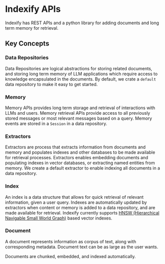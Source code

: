 # Indexify APIs

Indexify has REST APIs and a python library for adding documents and long term memory for retrieval.

## Key Concepts

### Data Repositories
Data Repositories are logical abstractions for storing related documents, and storing long term memory of LLM applications which require access to knowledge encapsulated in the documents. By default, we crate a `default` data repository to make it easy to get started.

### Memory

Memory APIs provides long term storage and retrieval of interactions with LLMs and users. Memory retrieval APIs provide access to all previously stored messages or most relevant messages based on a query. Memory events are stored in a `Session` in a data repository. 

### Extractors
Extractors are process that extracts information from documents and memory and populates indexes and other databases to be made available for retrieval processes. 
Extractors enables embedding documents and populating indexes in vector databases, or extracting named entities from memory. 
We create a default extractor to enable indexing all documents in a data repository.

### Index
An index is a data structure that allows for quick retrieval of relevant information, given a user query. Indexes are automatically updated by extractors when content or memory is added to a data repository, and are made available for retrieval.
Indexify currently supports [HNSW (Hierarchical Navigable Small World Graph)](https://arxiv.org/abs/1603.09320) based vector indexes.

### Document 

A document represents information as corpus of text, along with corresponding metadata. Document text can be as large as the user wants.

Documents are chunked, embedded, and indexed automatically.